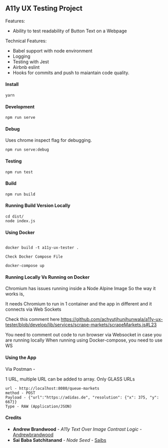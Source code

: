 ## A11y UX Testing Project

Features:

- Ability to test readability of Button Text on a Webpage

Technical Features:
- Babel support with node environment
- Logging
- Testing with Jest
- Airbnb eslint
- Hooks for commits and push to maiantain code quality.

#### Install
```
yarn
```
#### Development
```
npm run serve
```
#### Debug
Uses chrome inspect flag for debugging.
```
npm run serve:debug
```
#### Testing
```
npm run test
```
#### Build
```
npm run build
```
#### Running Build Version Locally
```
cd dist/
node index.js
```

#### Using Docker
```

docker build -t a11y-ux-tester .

Check Docker Compose File

docker-compose up
```

#### Running Locally Vs Running on Docker

Chromium has issues running inside a Node Alpine Image
So the way it works is, 

It needs Chromium to run in 1 container and the app in different and it connects via Web Sockets

Check this comment here
https://github.com/achyutjhunjhunwala/a11y-ux-tester/blob/develop/lib/services/scrape-markets/scrapeMarkets.js#L23

You need to comment out code to run browser via Websocket in case you are running locally
When running using Docker-compose, you need to use WS


#### Using the App
Via Postman -

1 URL, multiple URL can be added to array. Only GLASS URLs
```
url - http://localhost:8080/queue-markets
method - POST
Payload - {"url":"https://adidas.de", "resolution": {"x": 375, "y": 667}}
Type - RAW (Application/JSON)
```

#### Credits

* **Andrew Brandwood** - *A11y Text Over Image Contrast Logic* - [Andrewbrandwood](https://github.com/andrewbrandwood)
* **Sai Baba Satchitanand** - *Node Seed* - [Saibs](https://github.com/saibs)
